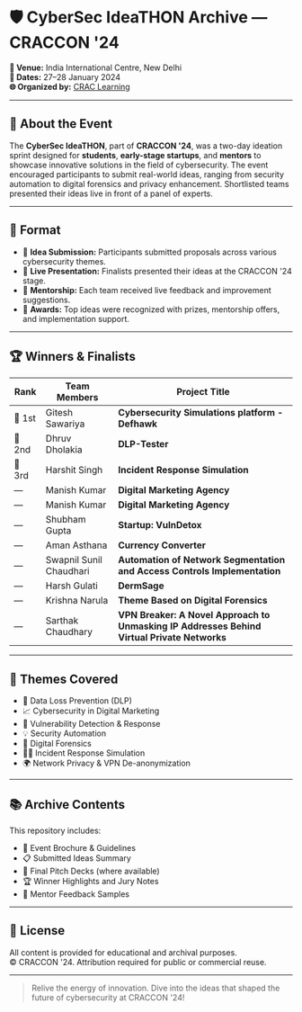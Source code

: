 # 🛡️ CyberSec IdeaTHON Archive — CRACCON '24

**📍 Venue:** India International Centre, New Delhi  
**📅 Dates:** 27–28 January 2024  
**🌐 Organized by:** [CRAC Learning](https://crac-learning.com/craccon)

---

## 🧠 About the Event

The **CyberSec IdeaTHON**, part of **CRACCON '24**, was a two-day ideation sprint designed for **students**, **early-stage startups**, and **mentors** to showcase innovative solutions in the field of cybersecurity. The event encouraged participants to submit real-world ideas, ranging from security automation to digital forensics and privacy enhancement. Shortlisted teams presented their ideas live in front of a panel of experts.

---

## 🏁 Format

- 🔹 **Idea Submission:** Participants submitted proposals across various cybersecurity themes.
- 🔹 **Live Presentation:** Finalists presented their ideas at the CRACCON '24 stage.
- 🔹 **Mentorship:** Each team received live feedback and improvement suggestions.
- 🔹 **Awards:** Top ideas were recognized with prizes, mentorship offers, and implementation support.

---

## 🏆 Winners & Finalists

| Rank | Team Members | Project Title |
|------|--------------|----------------|
| 🥈 1st | Gitesh Sawariya | **Cybersecurity Simulations platform - Defhawk** |
| 🥈 2nd | Dhruv Dholakia | **DLP-Tester** |
| 🥇 3rd | Harshit Singh | **Incident Response Simulation** |
| — | Manish Kumar | **Digital Marketing Agency** |
| — | Manish Kumar | **Digital Marketing Agency** |
| — | Shubham Gupta | **Startup: VulnDetox** |
| — | Aman Asthana | **Currency Converter** |
| — | Swapnil Sunil Chaudhari | **Automation of Network Segmentation and Access Controls Implementation** |
| — | Harsh Gulati | **DermSage** |
| — | Krishna Narula | **Theme Based on Digital Forensics** |
| — | Sarthak Chaudhary | **VPN Breaker: A Novel Approach to Unmasking IP Addresses Behind Virtual Private Networks** |

---

## 💼 Themes Covered

- 🔐 Data Loss Prevention (DLP)
- 📈 Cybersecurity in Digital Marketing
- 🧪 Vulnerability Detection & Response
- 💡 Security Automation
- 🧬 Digital Forensics
- 🧑‍💻 Incident Response Simulation
- 🌍 Network Privacy & VPN De-anonymization

---

## 📚 Archive Contents

This repository includes:

- 📝 Event Brochure & Guidelines  
- 📋 Submitted Ideas Summary  
- 🎤 Final Pitch Decks (where available)  
- 🏆 Winner Highlights and Jury Notes  
- 💬 Mentor Feedback Samples  

---

## 📎 License

All content is provided for educational and archival purposes.  
© CRACCON '24. Attribution required for public or commercial reuse.

---

> Relive the energy of innovation. Dive into the ideas that shaped the future of cybersecurity at CRACCON '24!
